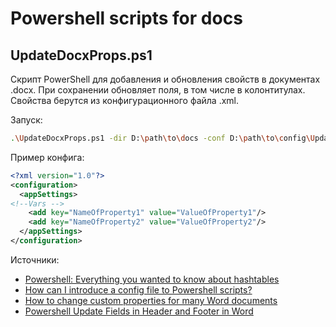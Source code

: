 # Powershell scripts for docs

## UpdateDocxProps.ps1

Скрипт PowerShell для добавления и обновления свойств в документах .docx. При сохранении обновляет поля, в том числе в колонтитулах. Свойства берутся из конфигурационного файла .xml.

Запуск:

```bash
.\UpdateDocxProps.ps1 -dir D:\path\to\docs -conf D:\path\to\config\UpdateDocxPropsConfig.xml
```

Пример конфига:

```xml
<?xml version="1.0"?>
<configuration>
  <appSettings>
<!--Vars -->
    <add key="NameOfProperty1" value="ValueOfProperty1"/>
	<add key="NameOfProperty2" value="ValueOfProperty2"/>
  </appSettings>
</configuration>
```

Источники: 

- [Powershell: Everything you wanted to know about hashtables](https://powershellexplained.com/2016-11-06-powershell-hashtable-everything-you-wanted-to-know-about/)
- [How can I introduce a config file to Powershell scripts?](https://stackoverflow.com/a/13698982)
- [How to change custom properties for many Word documents](https://stackoverflow.com/a/35920682)
- [Powershell Update Fields in Header and Footer in Word](https://stackoverflow.com/questions/24887905/powershell-update-fields-in-header-and-footer-in-word)
